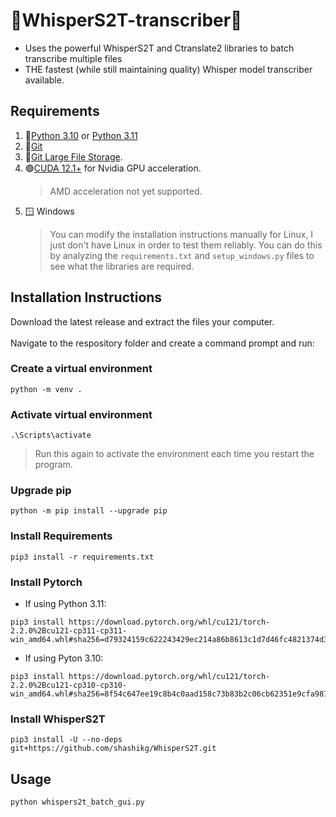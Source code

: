 # 🚀WhisperS2T-transcriber🚀
* Uses the powerful WhisperS2T and Ctranslate2 libraries to batch transcribe multiple files
* THE fastest (while still maintaining quality) Whisper model transcriber available.

## Requirements
1) 🐍[Python 3.10](https://www.python.org/downloads/release/python-31011/) or [Python 3.11](https://www.python.org/downloads/release/python-3117/)
2) 📁[Git](https://git-scm.com/downloads)
3) 📁[Git Large File Storage](https://git-lfs.com/).
6) 🟢[CUDA 12.1+](https://developer.nvidia.com/cuda-toolkit) for Nvidia GPU acceleration.
   > AMD acceleration not yet supported.
8) 🪟 Windows
   > You can modify the installation instructions manually for Linux, I just don't have Linux in order to test them reliably.  You can do this by analyzing the ```requirements.txt``` and ```setup_windows.py``` files to see what the libraries are required.

## Installation Instructions
Download the latest release and extract the files your computer.<br><br>  Navigate to the respository folder and create a command prompt and run:

### Create a virtual environment
```
python -m venv .
```
### Activate virtual environment
```
.\Scripts\activate
```
  > Run this again to activate the environment each time you restart the program.

### Upgrade pip
```
python -m pip install --upgrade pip
```
### Install Requirements
```
pip3 install -r requirements.txt
```
### Install Pytorch
* If using Python 3.11:
```
pip3 install https://download.pytorch.org/whl/cu121/torch-2.2.0%2Bcu121-cp311-cp311-win_amd64.whl#sha256=d79324159c622243429ec214a86b8613c1d7d46fc4821374d324800f1df6ade1
```
* If using Pyton 3.10:
```
pip3 install https://download.pytorch.org/whl/cu121/torch-2.2.0%2Bcu121-cp310-cp310-win_amd64.whl#sha256=8f54c647ee19c8b4c0aad158c73b83b2c06cb62351e9cfa981540ce7295a9015
```
### Install WhisperS2T
```
pip3 install -U --no-deps git+https://github.com/shashikg/WhisperS2T.git
```
## Usage
```
python whispers2t_batch_gui.py
```

